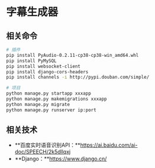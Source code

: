# 字幕生成器

## 相关命令
```bash
# 插件
pip install PyAudio-0.2.11-cp38-cp38-win_amd64.whl
pip install PyMySQL
pip install websocket-client
pip install django-cors-headers
pip install channels -i http://pypi.douban.com/simple/

# 项目
python manage.py startapp xxxapp
python manage.py makemigrations xxxapp
python manage.py migrate
python manage.py runserver ip:port

```

## 相关技术
- **百度实时语音识别API：**https://ai.baidu.com/ai-doc/SPEECH/2k5dllqxj
- **Django：**https://www.django.cn/